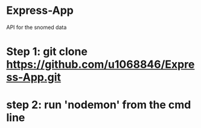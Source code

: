 # Express-App
API for the snomed data
# Step 1: git clone https://github.com/u1068846/Express-App.git
# step 2: run 'nodemon' from the cmd line 
